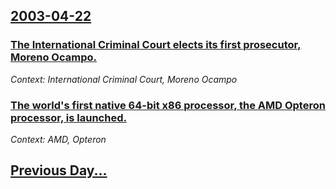 ## [2003-04-22](/news/2003/04/22/index.md)

### [ The International Criminal Court elects its first prosecutor, Moreno Ocampo. ](/news/2003/04/22/the-international-criminal-court-elects-its-first-prosecutor-moreno-ocampo.md)
_Context: International Criminal Court, Moreno Ocampo_

### [ The world's first native 64-bit x86 processor, the AMD Opteron processor, is launched.](/news/2003/04/22/the-world-s-first-native-64-bit-x86-processor-the-amd-opteron-processor-is-launched.md)
_Context: AMD, Opteron_

## [Previous Day...](/news/2003/04/21/index.md)

